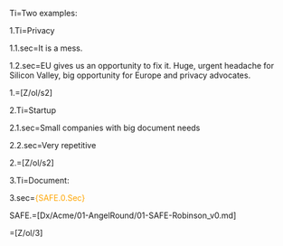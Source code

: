 Ti=Two examples:

1.Ti=Privacy

1.1.sec=It is a mess.

1.2.sec=EU gives us an opportunity to fix it.  Huge, urgent headache for Silicon Valley, big opportunity for Europe and privacy advocates.

1.=[Z/ol/s2]

2.Ti=Startup

2.1.sec=Small companies with big document needs

2.2.sec=Very repetitive

2.=[Z/ol/s2]

3.Ti=Document:

3.sec=<font color="orange">{SAFE.0.Sec}</font>

SAFE.=[Dx/Acme/01-AngelRound/01-SAFE-Robinson_v0.md]

=[Z/ol/3]